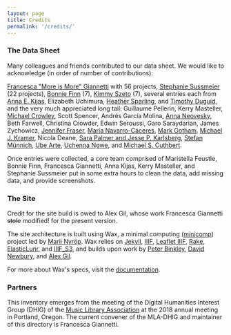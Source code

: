 ```yaml
---
layout: page
title: Credits
permalink: '/credits/'
---
```


### The Data Sheet

Many colleagues and friends contributed to our data sheet. We would like to acknowledge (in order of number of contributions):

[Francesca "More is More" Giannetti](https://twitter.com/jo_frankie) with 56 projects, [Stephanie Sussmeier](https://twitter.com/StephanieSussme) (22 projects), [Bonnie Finn](https://twitter.com/BonLynFin) (7), [Kimmy Szeto](https://twitter.com/Kimmy_Szeto) (7), several entries each from [Anna E. Kijas](https://twitter.com/anna_kijas), Elizabeth Uchimura, [Heather Sparling](https://twitter.com/CBFraoch), and [Timothy Duguid](https://twitter.com/tdrdoog), and the very much appreciated long tail: Guillaume Pellerin, Kerry Masteller, [Michael Crowley](https://twitter.com/beboplibrarian), Scott Spencer, Andrés García Molina, [Anna Neovesky](https://twitter.com/annavsk), Beth Farwell, Christina Crowder, Edwin Seroussi, Garo Saraydarian, James Zychowicz, [Jennifer Fraser](https://twitter.com/SonginSumatra), [María Navarro-Cáceres](https://twitter.com/copoemE), [Mark Gotham](https://twitter.com/MarkGothamMusic), [Michael J. Kramer](https://twitter.com/berkfolkmusfest), Nicola Deane, [Sara Palmer and Jesse P. Karlsberg](https://twitter.com/SoundingSpirit), [Stefan Münnich](https://twitter.com/music_enfanthen), [Ube Arte](https://twitter.com/ubearte), [Uchenna Ngwe](https://twitter.com/plainsightsound), and [Michael S. Cuthbert](https://twitter.com/mscuthbert).

Once entries were collected, a core team comprised of Maristella Feustle, Bonnie Finn, Francesca Giannetti, Anna Kijas, Kerry Masteller, and Stephanie Sussmeier put in some extra hours to clean the data, add missing data, and provide screenshots. 

### The Site

Credit for the site build is owed to Alex Gil, whose work Francesca Giannetti ~~stole~~ modified! for the present version. 

The site architecture is built using Wax, a minimal computing ([minicomp](https://github.com/minicomp)) project led by [Marii Nyröp](http://marii.info/). Wax relies on [Jekyll](https://jekyllrb.com), [IIIF](http://iiif.io), [Leaflet IIIF](https://github.com/mejackreed/Leaflet-IIIF), [Rake](https://ruby.github.io/rake/), [ElasticLunr](http://elasticlunr.com/), and [IIIF_S3](https://github.com/cmoa/iiif_s3), and builds upon work by [Peter Binkley](https://github.com/pbinkley), [David Newbury](https://github.com/workergnome), and [Alex Gil](https://github.com/elotroalex).

For more about Wax's specs, visit the [documentation](https://minicomp.github.io/wiki/#/contributors?id=top).

### Partners

This inventory emerges from the meeting of the Digital Humanities Interest Group (DHIG) of the [Music Library Association](https://www.musiclibraryassoc.org/) at the 2018 annual meeting in Portland, Oregon. The current convener of the MLA-DHIG and maintainer of this directory is Francesca Giannetti. 






